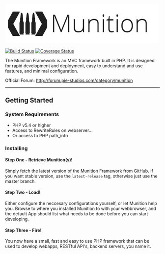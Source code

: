 ![Logo](framework/install_app/public/img/munition-text-logo.png)

[![Build Status](https://travis-ci.org/Re3io/munition-framework.png?branch=master)](https://travis-ci.org/Pie-Studios/munition-framework)
[![Coverage Status](https://coveralls.io/repos/Re3io/munition-framework/badge.png)](https://coveralls.io/r/Pie-Studios/munition-framework)

The Munition Framework is an MVC framework built in PHP.
It is designed for rapid development and deployment, easy to understand and use features, and minimal configuration.

Official Forum: http://forum.pie-studios.com/category/munition

_____________

## Getting Started

### System Requirements

 * PHP v5.4 or higher
 * Access to RewriteRules on webserver...
 * Or access to PHP path_info

### Installing

#### Step One - Retrieve Munition(s)!

Simply fetch the latest version of the Munition Framework from GitHub.
If you want stable version, use the `latest-release` tag, otherwise just use the master branch.


#### Step Two - Load!

Either configure the neccesary configurations yourself, or let Munition help you.
Browse to where you installed Munition to with your webbrowser, and the default App should list what needs to be done before you can start developing.

#### Step Three - Fire!

You now have a small, fast and easy to use PHP framework that can be used to develop webapps, RESTful API's, backend servers, you name it.

